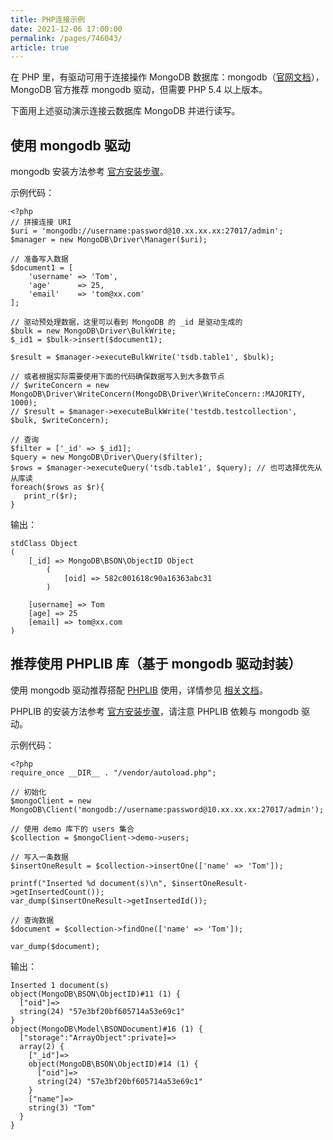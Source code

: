 ```yaml
---
title: PHP连接示例
date: 2021-12-06 17:00:00
permalink: /pages/746043/
article: true
---
```



在 PHP 里，有驱动可用于连接操作 MongoDB 数据库：mongodb（[官网文档](http://php.net/manual/en/set.mongodb.php)），MongoDB 官方推荐 mongodb 驱动，但需要 PHP 5.4 以上版本。

下面用上述驱动演示连接云数据库 MongoDB 并进行读写。

## 使用 mongodb 驱动

mongodb 安装方法参考 [官方安装步骤](http://php.net/manual/zh/mongodb.installation.php)。

示例代码：

```
<?php
// 拼接连接 URI
$uri = 'mongodb://username:password@10.xx.xx.xx:27017/admin';
$manager = new MongoDB\Driver\Manager($uri);

// 准备写入数据
$document1 = [
    'username' => 'Tom',
    'age'      => 25,
    'email'    => 'tom@xx.com'
];

// 驱动预处理数据，这里可以看到 MongoDB 的 _id 是驱动生成的
$bulk = new MongoDB\Driver\BulkWrite;
$_id1 = $bulk->insert($document1);

$result = $manager->executeBulkWrite('tsdb.table1', $bulk);

// 或者根据实际需要使用下面的代码确保数据写入到大多数节点
// $writeConcern = new MongoDB\Driver\WriteConcern(MongoDB\Driver\WriteConcern::MAJORITY, 1000);
// $result = $manager->executeBulkWrite('testdb.testcollection', $bulk, $writeConcern);

// 查询
$filter = ['_id' => $_id1];
$query = new MongoDB\Driver\Query($filter);
$rows = $manager->executeQuery('tsdb.table1', $query); // 也可选择优先从从库读
foreach($rows as $r){
   print_r($r);
}
```

输出：

```
stdClass Object
(
    [_id] => MongoDB\BSON\ObjectID Object
        (
            [oid] => 582c001618c90a16363abc31
        )

    [username] => Tom
    [age] => 25
    [email] => tom@xx.com
)
```

## 推荐使用 PHPLIB 库（基于 mongodb 驱动封装）

使用 mongodb 驱动推荐搭配 [PHPLIB](http://php.net/manual/zh/mongodb.tutorial.library.php) 使用，详情参见 [相关文档](http://mongodb.github.io/mongo-php-library/tutorial/crud/)。

PHPLIB 的安装方法参考 [官方安装步骤](http://mongodb.github.io/mongo-php-library/getting-started/)，请注意 PHPLIB 依赖与 mongodb 驱动。

示例代码：

```
<?php
require_once __DIR__ . "/vendor/autoload.php";

// 初始化
$mongoClient = new MongoDB\Client('mongodb://username:password@10.xx.xx.xx:27017/admin');

// 使用 demo 库下的 users 集合
$collection = $mongoClient->demo->users;

// 写入一条数据
$insertOneResult = $collection->insertOne(['name' => 'Tom']);

printf("Inserted %d document(s)\n", $insertOneResult->getInsertedCount());
var_dump($insertOneResult->getInsertedId());

// 查询数据
$document = $collection->findOne(['name' => 'Tom']);

var_dump($document);
```

输出：

```
Inserted 1 document(s)
object(MongoDB\BSON\ObjectID)#11 (1) {
  ["oid"]=>
  string(24) "57e3bf20bf605714a53e69c1"
}
object(MongoDB\Model\BSONDocument)#16 (1) {
  ["storage":"ArrayObject":private]=>
  array(2) {
    ["_id"]=>
    object(MongoDB\BSON\ObjectID)#14 (1) {
      ["oid"]=>
      string(24) "57e3bf20bf605714a53e69c1"
    }
    ["name"]=>
    string(3) "Tom"
  }
}
```


